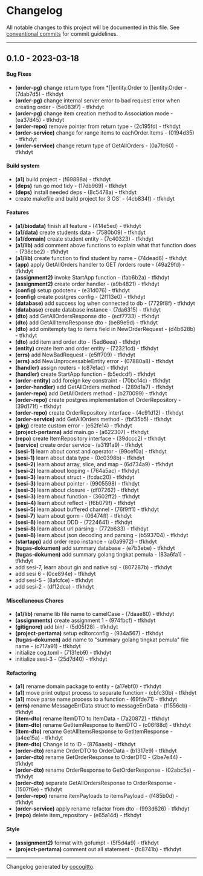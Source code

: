 # Changelog
All notable changes to this project will be documented in this file. See [conventional commits](https://www.conventionalcommits.org/) for commit guidelines.

- - -
## 0.1.0 - 2023-03-18
#### Bug Fixes
- **(order-pg)** change return type from *[]entity.Order to []entity.Order - (7dab7d5) - tfkhdyt
- **(order-pg)** change internal server error to bad request error when creating order - (5e083f7) - tfkhdyt
- **(order-pg)** change item creation method to Association mode - (ea37d45) - tfkhdyt
- **(order-repo)** remove pointer from return type - (2c195fd) - tfkhdyt
- **(order-service)** change for range items to eachOrder.Items - (0194d35) - tfkhdyt
- **(order-service)** change return type of GetAllOrders - (0a7fc60) - tfkhdyt
#### Build system
- **(a1)** build project - (f69888a) - tfkhdyt
- **(deps)** run go mod tidy - (17db969) - tfkhdyt
- **(deps)** install needed deps - (8c5478a) - tfkhdyt
- create makefile and build project for 3 OS' - (4cb834f) - tfkhdyt
#### Features
- **(a1/biodata)** finish all feature - (414e5ed) - tfkhdyt
- **(a1/data)** create students data - (7580b09) - tfkhdyt
- **(a1/domain)** create student entity - (7c40323) - tfkhdyt
- **(a1/lib)** add comment above functions to explain what that function does - (738cbe2) - tfkhdyt
- **(a1/lib)** create function to find student by name - (74dead6) - tfkhdyt
- **(app)** apply GetAllOrders handler to GET /orders route - (49a29fd) - tfkhdyt
- **(assignment2)** invoke StartApp function - (fab6b2a) - tfkhdyt
- **(assignment2)** create order handler - (a9b4821) - tfkhdyt
- **(config)** setup godotenv - (e31d076) - tfkhdyt
- **(config)** create postgres config - (2f113e0) - tfkhdyt
- **(database)** add success log when connected to db - (7729f8f) - tfkhdyt
- **(database)** create database instance - (7da6315) - tfkhdyt
- **(dto)** add GetAllOrdersResponse dto - (ecf7733) - tfkhdyt
- **(dto)** add GetAllItemsResponse dto - (be89e9d) - tfkhdyt
- **(dto)** add omitempty tag to items field in NewOrderRequest - (d4b628b) - tfkhdyt
- **(dto)** add item and order dto - (5ad6eea) - tfkhdyt
- **(entity)** create item and order entity - (72321cd) - tfkhdyt
- **(errs)** add NewBadRequest - (e5ff709) - tfkhdyt
- **(errs)** add NewUnprocessableEntity error - (07880a8) - tfkhdyt
- **(handler)** assign routers - (c87efac) - tfkhdyt
- **(handler)** create StartApp function - (b5edcdf) - tfkhdyt
- **(order-entity)** add foreign key constraint - (70bc14c) - tfkhdyt
- **(order-handler)** add GetAllOrders method - (289d1a7) - tfkhdyt
- **(order-repo)** add GetAllOrders method - (b270099) - tfkhdyt
- **(order-repo)** create postgres implementation of OrderRepository - (39d171f) - tfkhdyt
- **(order-repo)** create OrderRepository interface - (4c91d12) - tfkhdyt
- **(order-service)** add GetAllOrders method - (fbf35b5) - tfkhdyt
- **(pkg)** create custom error - (e62fe14) - tfkhdyt
- **(project-pertama)** add main.go - (a622307) - tfkhdyt
- **(repo)** create ItemRepository interface - (39dccc2) - tfkhdyt
- **(service)** create order service - (a3191a9) - tfkhdyt
- **(sesi-1)** learn about const and operator - (99cef0a) - tfkhdyt
- **(sesi-1)** learn about data type - (0c0398b) - tfkhdyt
- **(sesi-2)** learn about array, slice, and map - (6d734a9) - tfkhdyt
- **(sesi-2)** learn about looping - (764a5ac) - tfkhdyt
- **(sesi-3)** learn about struct - (fcdac20) - tfkhdyt
- **(sesi-3)** learn about pointer - (9905598) - tfkhdyt
- **(sesi-3)** learn about closure - (df07262) - tfkhdyt
- **(sesi-3)** learn about function - (3602ff2) - tfkhdyt
- **(sesi-4)** learn about reflect - (f6b079f) - tfkhdyt
- **(sesi-5)** learn about buffered channel - (76f9ff1) - tfkhdyt
- **(sesi-7)** learn about gorm - (06474ff) - tfkhdyt
- **(sesi-8)** learn about DDD - (7224641) - tfkhdyt
- **(sesi-8)** learn about url parsing - (772b633) - tfkhdyt
- **(sesi-8)** learn about json decoding and parsing - (b593704) - tfkhdyt
- **(startapp)** add order repo instance - (a0a9972) - tfkhdyt
- **(tugas-dokumen)** add summary database - (e7b3ebe) - tfkhdyt
- **(tugas-dokumen)** add summary golang tingkat pemula - (83a6fa1) - tfkhdyt
- add sesi-7, learn about gin and native sql - (807287b) - tfkhdyt
- add sesi 6 - (0ce894e) - tfkhdyt
- add sesi-5 - (8afcfce) - tfkhdyt
- add sesi-2 - (df12dca) - tfkhdyt
#### Miscellaneous Chores
- **(a1/lib)** rename lib file name to camelCase - (7daae80) - tfkhdyt
- **(assignments)** create assignment 1 - (974fbcf) - tfkhdyt
- **(gitignore)** add bin/ - (5d05f28) - tfkhdyt
- **(project-pertama)** setup editorconfig - (934a567) - tfkhdyt
- **(tugas-dokumen)** add name to "summary golang tingkat pemula" file name - (c717a91) - tfkhdyt
- initialize cog.toml - (7131eb9) - tfkhdyt
- initialize sesi-3 - (25d7d40) - tfkhdyt
#### Refactoring
- **(a1)** rename domain package to entity - (a17ebf0) - tfkhdyt
- **(a1)** move print output process to separate function - (cbfc30b) - tfkhdyt
- **(a1)** move parse name process to a function - (69fde71) - tfkhdyt
- **(errs)** rename MessageErrData struct to messageErrData - (f1556cb) - tfkhdyt
- **(item-dto)** rename ItemDTO to ItemData - (7a20872) - tfkhdyt
- **(item-dto)** rename GetItemResponse to ItemDTO - (c06f88d) - tfkhdyt
- **(item-dto)** rename GetAllItemsResponse to GetItemResponse - (a4ee15a) - tfkhdyt
- **(item-dto)** Change Id to ID - (876aaeb) - tfkhdyt
- **(order-dto)** rename OrderDTO to OrderData - (b1317e9) - tfkhdyt
- **(order-dto)** rename GetOrderResponse to OrderDTO - (2be7e44) - tfkhdyt
- **(order-dto)** rename OrderResponse to GetOrderResponse - (02abc5e) - tfkhdyt
- **(order-dto)** separate GetAllOrdersResponse to OrderResponse - (1507f6e) - tfkhdyt
- **(order-repo)** rename itemPayloads to itemsPayload - (f485b0d) - tfkhdyt
- **(order-service)** apply rename refactor from dto - (993d626) - tfkhdyt
- **(repo)** delete item_repository - (e65a14d) - tfkhdyt
#### Style
- **(assignment2)** format with gofumpt - (5f5d4a9) - tfkhdyt
- **(project-pertama)** comment out all statement - (fc8741b) - tfkhdyt

- - -

Changelog generated by [cocogitto](https://github.com/cocogitto/cocogitto).